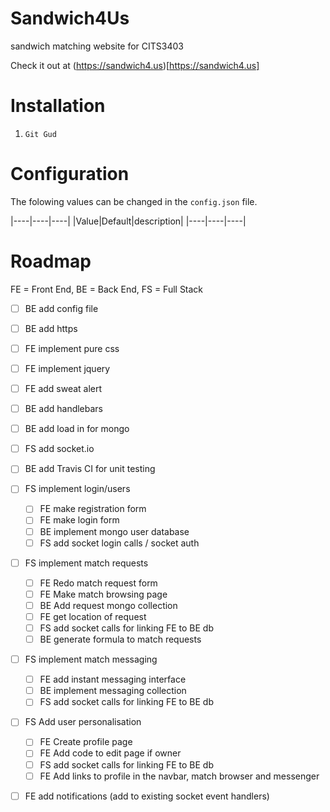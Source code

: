 # Sandwich4Us
sandwich matching website for CITS3403

Check it out at (https://sandwich4.us)[https://sandwich4.us]

# Installation
1. `Git Gud`

# Configuration

The folowing values can be changed in the `config.json` file.

|----|----|----|
|Value|Default|description|
|----|----|----|


# Roadmap
FE = Front End, BE = Back End, FS = Full Stack

 - [ ] BE add config file
 - [ ] BE add https
 - [ ] FE implement pure css
 - [ ] FE implement jquery
 - [ ] FE add sweat alert
 - [ ] BE add handlebars
 - [ ] BE add load in for mongo
 - [ ] FS add socket.io
 - [ ] BE add Travis CI for unit testing

 - [ ] FS implement login/users
   - [ ] FE make registration form
   - [ ] FE make login form
   - [ ] BE implement mongo user database
   - [ ] FS add socket login calls / socket auth

 - [ ] FS implement match requests
   - [ ] FE Redo match request form
   - [ ] FE Make match browsing page
   - [ ] BE Add request mongo collection
   - [ ] FE get location of request
   - [ ] FS add socket calls for linking FE to BE db
   - [ ] BE generate formula to match requests

 - [ ] FS implement match messaging
   - [ ] FE add instant messaging interface
   - [ ] BE implement messaging collection
   - [ ] FS add socket calls for linking FE to BE db

 - [ ] FS Add user personalisation
   - [ ] FE Create profile page
   - [ ] FE Add code to edit page if owner
   - [ ] FS add socket calls for linking FE to BE db
   - [ ] FE Add links to profile in the navbar, match browser and messenger

 - [ ] FE add notifications (add to existing socket event handlers)